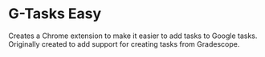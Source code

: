 # G-Tasks Easy
Creates a Chrome extension to make it easier to add tasks to Google tasks. Originally created to add support for creating tasks from Gradescope.
